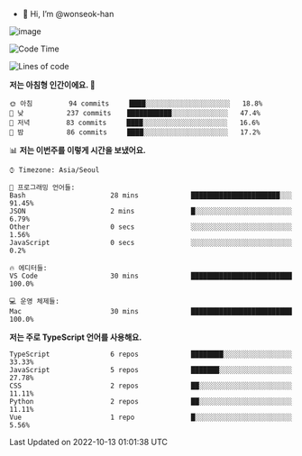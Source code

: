 - 👋 Hi, I’m @wonseok-han

![image](https://github-readme-stats.vercel.app/api?username=wonseok-han)

<!---
wonseok-han/wonseok-han is a ✨ special ✨ repository because its `README.md` (this file) appears on your GitHub profile.
You can click the Preview link to take a look at your changes.
--->

<!--START_SECTION:waka-->
![Code Time](http://img.shields.io/badge/Code%20Time-433%20hrs%2050%20mins-blue)

![Lines of code](https://img.shields.io/badge/%EC%A0%80%EB%8A%94%20%EC%97%AC%ED%83%9C%EA%B9%8C%EC%A7%80%20-242%20Thousand%20%EC%A4%84%EC%9D%98%20%EC%BD%94%EB%93%9C%EB%A5%BC%20%EC%9E%91%EC%84%B1%ED%96%88%EC%96%B4%EC%9A%94.-blue)

**저는 아침형 인간이에요. 🐤** 

```text
🌞 아침         94 commits     ████░░░░░░░░░░░░░░░░░░░░░   18.8% 
🌆 낮　         237 commits    ███████████░░░░░░░░░░░░░░   47.4% 
🌃 저녁         83 commits     ████░░░░░░░░░░░░░░░░░░░░░   16.6% 
🌙 밤　         86 commits     ████░░░░░░░░░░░░░░░░░░░░░   17.2%

```


📊 **저는 이번주를 이렇게 시간을 보냈어요.** 

```text
⌚︎ Timezone: Asia/Seoul

💬 프로그래밍 언어들: 
Bash                     28 mins             ██████████████████████░░░   91.45% 
JSON                     2 mins              █░░░░░░░░░░░░░░░░░░░░░░░░   6.79% 
Other                    0 secs              ░░░░░░░░░░░░░░░░░░░░░░░░░   1.56% 
JavaScript               0 secs              ░░░░░░░░░░░░░░░░░░░░░░░░░   0.2%

🔥 에디터들: 
VS Code                  30 mins             █████████████████████████   100.0%

💻 운영 체제들: 
Mac                      30 mins             █████████████████████████   100.0%

```

**저는 주로 TypeScript 언어를 사용해요.** 

```text
TypeScript               6 repos             ████████░░░░░░░░░░░░░░░░░   33.33% 
JavaScript               5 repos             ███████░░░░░░░░░░░░░░░░░░   27.78% 
CSS                      2 repos             ██░░░░░░░░░░░░░░░░░░░░░░░   11.11% 
Python                   2 repos             ██░░░░░░░░░░░░░░░░░░░░░░░   11.11% 
Vue                      1 repo              █░░░░░░░░░░░░░░░░░░░░░░░░   5.56%

```



 Last Updated on 2022-10-13 01:01:38 UTC
<!--END_SECTION:waka-->
